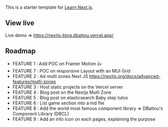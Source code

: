 This is a starter template for [Learn Next.js](https://nextjs.org/learn).

## View live

Live demo => https://nextjs-blog.dbattou.vercel.app/

## Roadmap

- FEATURE 1 : Add POC on Framer Motion 👍
- FEATURE 7 : POC on responsive Layout with an MUI Grid
- FEATURE 2 : Ad mutli zones Next JS https://nextjs.org/docs/advanced-features/multi-zones
- FEATURE 3 : Host static projects on the Vercel server
- FEATURE 4 : Blog post on the Nextjs Mutli Zone
- FEATURE 5 : Blog post on elasticsearch Baby step tutos
- FEATURE 6 : List game section into a md file
- FEATURE 8 : Add the world most famous component library => DBattou's Component Library (DBCL)
- FEATURE 9 : Add an info icon on each pages, explaining the purpose
